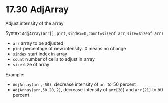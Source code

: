 # 17.30 AdjArray

Adjust intensity of the array 

Syntax: `AdjArray(arr[],pint,sindex=0,count=sizeof arr,size=sizeof arr)` 

* `arr` array to be adjusted 
* `pint` percentage of new intensity. 0 means no change
* `sindex` start index in array 
* `count` number of cells to adjust in array 
* `size` size of array 

Example: 

* `AdjArray(arr,-50)`, decrease intensity of `arr` to 50 percent
* `AdjArray(arr,50,20,2)`, decrease intensity of `arr[20]` and `arr[21]` to 50 percent



